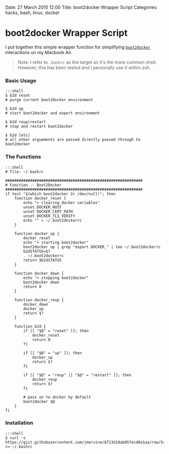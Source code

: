 Date: 27 March 2015 12:00
Title: boot2docker Wrapper Script
Categories: hacks, bash, linux, docker

# boot2docker Wrapper Script

I put together this simple wrapper function for simplifying [`boot2docker`](http://boot2docker.io/) interactions on my Macbook Air.

> Note: I refer to `.bashrc` as the target as it's the more common shell. However, this has been tested and I personally use it within zsh.

### Basic Usage

    :::shell
    $ b2d reset
    # purge current boot2docker environment
    
    $ b2d up
    # start boot2docker and export environment
    
    $ b2d reup|restart
    # stop and restart boot2docker
    
    $ b2d [etc]
    # all other arguements are passed directly passed through to boot2docker

### The Functions

    :::shell
    # file: ~/.bashrc
    
    #############################################################
    # Function -- Boot2Docker
    #############################################################
    if test "$(which boot2docker 2> /dev/null)"; then
        function docker_reset {
            echo "+ clearing docker variables"
            unset DOCKER_HOST
            unset DOCKER_CERT_PATH
            unset DOCKER_TLS_VERIFY
            echo "" > ~/.boot2dockerrc
        }

        function docker_up {
            docker_reset
            echo "+ starting boot2docker"
            boot2docker up | grep "export DOCKER_" | tee ~/.boot2dockerrc
            b2dSTATUS=$?
            . ~/.boot2dockerrc
            return $b2dSTATUS
        }

        function docker_down {
            echo "+ stopping boot2docker"
            boot2docker down
            return 0
        }

        function docker_reup {
            docker_down
            docker_up
            return $?
        }

        function b2d {
            if [[ "$@" = "reset" ]]; then
                docker_reset
                return 0
            fi

            if [[ "$@" = "up" ]]; then
                docker_up
                return $?
            fi

            if [[ "$@" = "reup" || "$@" = "restart" ]]; then
                docker_reup
                return $?
            fi

            # pass on to docker by default
            boot2docker $@
        }
    fi

### Installation

    :::shell
    $ curl -s https://gist.githubusercontent.com/jmervine/6713d10ab05fecd6e1aa/raw/5c5f7020696e23dffa6f046816239574f42767ee/boot2dockerrc.sh >> ~/.bashrc
